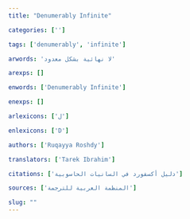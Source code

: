 ```yaml
---
title: "Denumerably Infinite"

categories: ['']

tags: ['denumerably', 'infinite']

arwords: 'لا نهائية بشكل معدود'

arexps: []

enwords: ['Denumerably Infinite']

enexps: []

arlexicons: ['ل']

enlexicons: ['D']

authors: ['Ruqayya Roshdy']

translators: ['Tarek Ibrahim']

citations: ['دليل أكسفورد في السانيات الحاسوبية']

sources: ['المنظمة العربية للترجمة']

slug: ""
---
```

